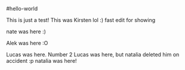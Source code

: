 #hello-world

This is just a test! This was Kirsten lol :) fast edit for showing

nate was here :)

Alek was here :O

Lucas was here. Number 2
Lucas was here, but natalia deleted him on accident :p
natalia was here! 

